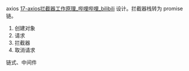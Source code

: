 axios [17-axios拦截器工作原理_哔哩哔哩_bilibili](https://www.bilibili.com/video/BV1wr4y1K7tq/?p=17&spm_id_from=pageDriver&vd_source=a192bbc2c82b7725cd9d5149075acda1) 设计。拦截器栈转为 promise 链。
1. 创建对象
2. 请求
3. 拦截器
4. 取消请求

链式、中间件